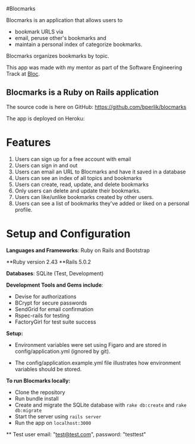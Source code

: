 #Blocmarks

Blocmarks is an application that allows users to
* bookmark URLS via
* email, peruse other's bookmarks and
* maintain a personal index of categorize bookmarks.

Blocmarks organizes bookmarks by topic.

This app was made with my mentor as part of the Software Engineering Track at [Bloc](http://bloc.io).

## Blocmarks is a Ruby on Rails application

The source code is here on GitHub: https://github.com/bperlik/blocmarks

The app is deployed on Heroku:

# Features

1. Users can sign up for a free account with email
2. Users can sign in and out 
3. Users can email an URL to Blocmarks and have it saved in a database
4. Users can see an index of all topics and bookmarks
5. Users can create, read, update, and delete bookmarks
6. Only users can delete and update their bookmarks.
7. Users can like/unlike bookmarks created by other users.
8. Users can see a list of bookmarks
 they've added or liked on a personal profile.

# Setup and Configuration

**Languages and Frameworks**: Ruby on Rails and Bootstrap

**Ruby version 2.43
**Rails 5.0.2

**Databases**: SQLite (Test, Development)

**Development Tools and Gems include**:

+ Devise for authorizations
+ BCrypt for secure passwords
+ SendGrid for email confirmation
+ Rspec-rails for testing
+ FactoryGirl for test suite success

**Setup:**

+ Environment variables were set using Figaro and are stored in config/application.yml (ignored by git).

+ The config/application.example.yml file illustrates how environment variables should be stored.

**To run Blocmarks locally:**

+ Clone the repository
+ Run bundle install
+ Create and migrate the SQLite database with `rake db:create` and `rake db:migrate`
+ Start the server using `rails server`
+ Run the app on `localhost:3000`

** Test user
email: "test@test.com",
password: "testtest"

